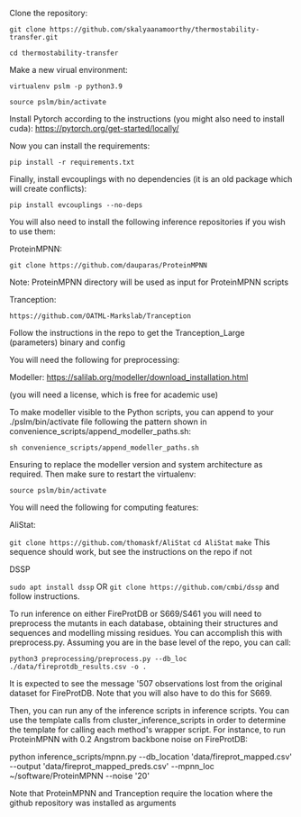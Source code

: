 Clone the repository:

`git clone https://github.com/skalyaanamoorthy/thermostability-transfer.git`

`cd thermostability-transfer`

Make a new virual environment:

`virtualenv pslm -p python3.9`

`source pslm/bin/activate`

Install Pytorch according to the instructions (you might also need to install cuda): https://pytorch.org/get-started/locally/

Now you can install the requirements:

`pip install -r requirements.txt`

Finally, install evcouplings with no dependencies (it is an old package which will create conflicts):

`pip install evcouplings --no-deps`

You will also need to install the following inference repositories if you wish to use them:

ProteinMPNN:

`git clone https://github.com/dauparas/ProteinMPNN`
	
 Note: ProteinMPNN directory will be used as input for ProteinMPNN scripts

Tranception:

`https://github.com/OATML-Markslab/Tranception`

Follow the instructions in the repo to get the Tranception_Large (parameters) binary and config

You will need the following for preprocessing:

Modeller: https://salilab.org/modeller/download_installation.html

(you will need a license, which is free for academic use)

To make modeller visible to the Python scripts, you can append to your ./pslm/bin/activate file following the pattern shown in convenience_scripts/append_modeller_paths.sh:

`sh convenience_scripts/append_modeller_paths.sh`

Ensuring to replace the modeller version and system architecture as required. Then make sure to restart the virtualenv:

`source pslm/bin/activate`

You will need the following for computing features:

AliStat:

`git clone https://github.com/thomaskf/AliStat`
`cd AliStat`
`make`
This sequence should work, but see the instructions on the repo if not

DSSP

`sudo apt install dssp`
OR
`git clone https://github.com/cmbi/dssp` 
and follow instructions.

To run inference on either FireProtDB or S669/S461 you will need to preprocess the mutants in each database, obtaining their structures and sequences and modelling missing residues. You can accomplish this with preprocess.py. Assuming you are in the base level of the repo, you can call:

`python3 preprocessing/preprocess.py --db_loc ./data/fireprotdb_results.csv -o .`

It is expected to see the message '507 observations lost from the original dataset for FireProtDB. Note that you will also have to do this for S669.

Then, you can run any of the inference scripts in inference scripts. You can use the template calls from cluster_inference_scripts in order to determine the template for calling each method's wrapper script. For instance, to run ProteinMPNN with 0.2 Angstrom backbone noise on FireProtDB:

python inference_scripts/mpnn.py --db_location 'data/fireprot_mapped.csv' --output 'data/fireprot_mapped_preds.csv' --mpnn_loc ~/software/ProteinMPNN --noise '20'

Note that ProteinMPNN and Tranception require the location where the github repository was installed as arguments




